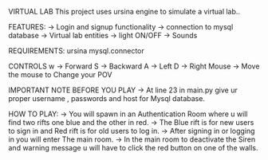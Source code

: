 VIRTUAL LAB
This project uses ursina engine to simulate a virtual lab..

FEATURES:
-> Login and signup functionality
-> connection to mysql database
-> Virtual lab entities
-> light ON/OFF
-> Sounds

REQUIREMENTS:
ursina
mysql.connector

CONTROLS
w -> Forward
S -> Backward
A -> Left
D -> Right
Mouse -> Move the mouse to Change your POV

IMPORTANT NOTE  BEFORE YOU PLAY
-> At line 23 in main.py give ur proper username , passwords and host for Mysql database.

HOW TO PLAY:
-> You will spawn in an Authentication Room where u will find two rifts one blue and the other in red.
-> The Blue rift is for new users to sign in and Red rift is for old users to log in.
-> After signing in or logging in you will enter The main room.
-> In the main room to deactivate the Siren and warning message u will have to click the red button on one of the walls.


